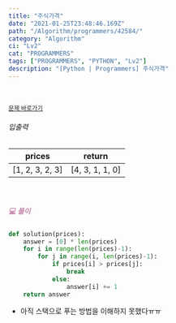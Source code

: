 ```yaml
---
title: "주식가격"
date: "2021-01-25T23:48:46.169Z"
path: "/Algorithm/programmers/42584/"
category: "Algorithm"
ci: "Lv2"
cat: "PROGRAMMERS"
tags: ["PROGRAMMERS", "PYTHON", "Lv2"]
description: "[Python | Programmers] 주식가격"
---
```


<br />

<a href="https://programmers.co.kr/learn/courses/30/lessons/42584"><small>문제 바로가기</small></a>

###### 입출력

| prices          | return          |
| --------------- | --------------- |
| [1, 2, 3, 2, 3] | [4, 3, 1, 1, 0] |

<br />

##### <h5 style="color:#C587AE;">💻 풀이</h5>

```python
def solution(prices):
    answer = [0] * len(prices)
    for i in range(len(prices)-1):
        for j in range(i, len(prices)-1):
            if prices[i] > prices[j]:
                break
            else:
                answer[i] += 1
    return answer
```

* 아직 스택으로 푸는 방법을 이해하지 못했다ㅠㅠ

<br />

